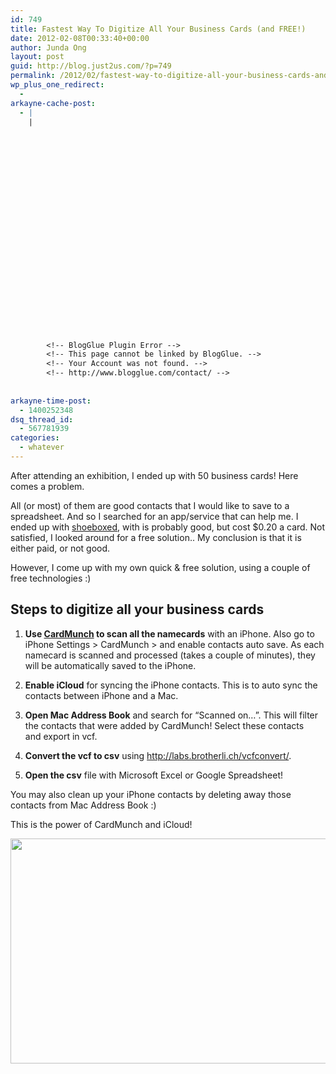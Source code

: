 ```yaml
---
id: 749
title: Fastest Way To Digitize All Your Business Cards (and FREE!)
date: 2012-02-08T00:33:40+00:00
author: Junda Ong
layout: post
guid: http://blog.just2us.com/?p=749
permalink: /2012/02/fastest-way-to-digitize-all-your-business-cards-and-free/
wp_plus_one_redirect:
  - 
arkayne-cache-post:
  - |
    |
        
        
        
        
        
        
        
        
        
        
        
        
        
        
        
        
        
        
        
        
        
        
        
        <!-- BlogGlue Plugin Error -->
        <!-- This page cannot be linked by BlogGlue. -->
        <!-- Your Account was not found. -->
        <!-- http://www.blogglue.com/contact/ -->
        
        
arkayne-time-post:
  - 1400252348
dsq_thread_id:
  - 567781939
categories:
  - whatever
---
```

After attending an exhibition, I ended up with 50 business cards! Here comes a problem.

All (or most) of them are good contacts that I would like to save to a spreadsheet. And so I searched for an app/service that can help me. I ended up with <a href="http://www.shoeboxed.com/" onclick="__gaTracker('send', 'event', 'outbound-article', 'http://www.shoeboxed.com/', 'shoeboxed');" target="_blank">shoeboxed</a>, with is probably good, but cost $0.20 a card. Not satisfied, I looked around for a free solution.. My conclusion is that it is either paid, or not good.

However, I come up with my own quick & free solution, using a couple of free technologies :)

## Steps to digitize all your business cards

1) **Use <a href="http://cardmunch.com/" onclick="__gaTracker('send', 'event', 'outbound-article', 'http://cardmunch.com/', 'CardMunch');">CardMunch</a> to scan all the namecards** with an iPhone. Also go to iPhone Settings > CardMunch > and enable contacts auto save. As each namecard is scanned and processed (takes a couple of minutes), they will be automatically saved to the iPhone.

2) **Enable iCloud** for syncing the iPhone contacts. This is to auto sync the contacts between iPhone and a Mac.

3) **Open Mac Address Book** and search for &#8220;Scanned on&#8230;&#8221;. This will filter the contacts that were added by CardMunch! Select these contacts and export in vcf.

4) **Convert the vcf to csv** using <a href="http://labs.brotherli.ch/vcfconvert/" onclick="__gaTracker('send', 'event', 'outbound-article', 'http://labs.brotherli.ch/vcfconvert/', 'http://labs.brotherli.ch/vcfconvert/');">http://labs.brotherli.ch/vcfconvert/</a>.

5) **Open the csv** file with Microsoft Excel or Google Spreadsheet!

You may also clean up your iPhone contacts by deleting away those contacts from Mac Address Book :)

This is the power of CardMunch and iCloud!

<img class="alignnone" src="http://im.tech2.in.com/gallery/2011/nov/cardmunchscreenshots_301019367268_640x360.jpg" alt="" width="640" height="360" />

<div style="font-size:0px;height:0px;line-height:0px;margin:0;padding:0;clear:both">
</div>